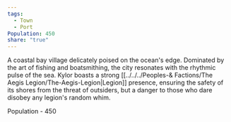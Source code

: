 ```yaml
---
tags:
  - Town
  - Port
Population: 450
share: "true"
---
```


A coastal bay village delicately poised on the ocean's edge. Dominated by the art of fishing and boatsmithing, the city resonates with the rhythmic pulse of the sea. Kylor boasts a strong [[../../../Peoples-& Factions/The Aegis Legion/The-Aegis-Legion|Legion]] presence, ensuring the safety of its shores from the threat of outsiders, but a danger to those who dare disobey any legion's random whim.

Population - 450